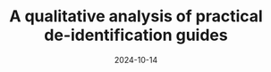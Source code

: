 ---
title: "A qualitative analysis of practical de-identification guides"
date: 2024-10-14
venue: CCS ’24
venueFullName: ACM Conference on Computer and Communications Security
submitStatus: 
authors: Wentao Guo, Aditya Kishore, Adam J. Aviv, and Michelle L. Mazurek
html: https://doi.org/10.1145/3658644.3690270
pdf: /publications/de-id-guides/A Qualitative Analysis of Practical De-identification Guides.pdf
reflection: 
supplement: https://osf.io/mz4p5/
code:
talk: 
slides: /publications/de-id-guides/Slides for A Qualitative Analysis of Practical De-identification Guides.pdf
poster: https://www.usenix.org/conference/soups2024/presentation/guo-poster
demo: 
tags:
- "topic: professionals"
---